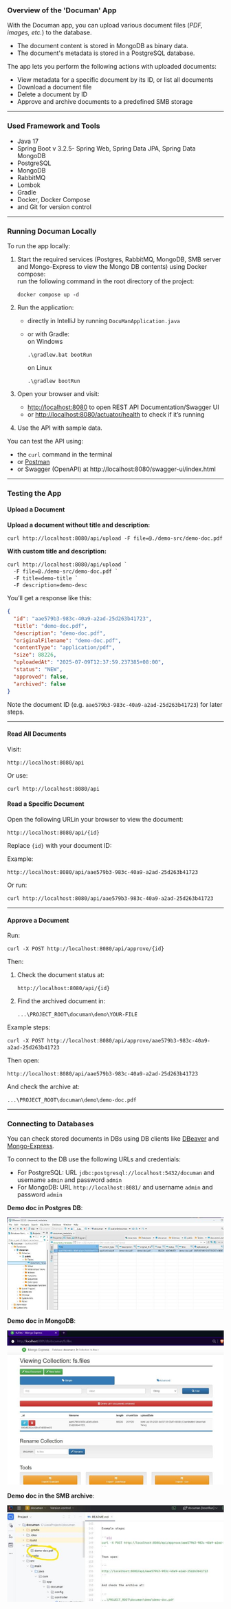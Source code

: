 ### Overview of the 'Documan' App

With the Documan app, you can upload various document files (*PDF, images, etc.*) to the database.

- The document content is stored in MongoDB as binary data.
- The document's metadata is stored in a PostgreSQL database.

The app lets you perform the following actions with uploaded documents:

- View metadata for a specific document by its ID, or list all documents
- Download a document file
- Delete a document by ID
- Approve and archive documents to a predefined SMB storage

---

### Used Framework and Tools

- Java 17
- Spring Boot v 3.2.5- Spring Web, Spring Data JPA, Spring Data MongoDB 
- PostgreSQL
- MongoDB
- RabbitMQ
- Lombok
- Gradle
- Docker, Docker Compose
- and Git for version control

---

### Running Documan Locally

To run the app locally:

1. Start the required services (Postgres, RabbitMQ, MongoDB, SMB server and Mongo-Express to view the Mongo DB contents) using Docker compose:  
   run the following command in the root directory of the project:
   ```
   docker compose up -d
   ```

2. Run the application:
    - directly in IntelliJ by running `DocuManApplication.java`
    - or with Gradle:  
        on Windows
        ```
        .\gradlew.bat bootRun
        ```

        on Linux
        ```
        .\gradlew bootRun
        ```

3. Open your browser and visit:

    - [http://localhost:8080](http://localhost:8080) to open REST API Documentation/Swagger UI
    - or [http://localhost:8080/actuator/health](http://localhost:8080/actuator/health) to check if it’s running

4. Use the API with sample data.

You can test the API using:
- the `curl` command in the terminal 
- or [Postman](https://www.postman.com/downloads/)
- or Swagger (OpenAPI) at http://localhost:8080/swagger-ui/index.html

---

### Testing the App

#### Upload a Document

**Upload a document without title and description:**

```cli
curl http://localhost:8080/api/upload -F file=@./demo-src/demo-doc.pdf
```

**With custom title and description:**

```cli
curl http://localhost:8080/api/upload `
  -F file=@./demo-src/demo-doc.pdf `
  -F title=demo-title `
  -F description=demo-desc
```

You’ll get a response like this:

```json
{
  "id": "aae579b3-983c-40a9-a2ad-25d263b41723",
  "title": "demo-doc.pdf",
  "description": "demo-doc.pdf",
  "originalFilename": "demo-doc.pdf",
  "contentType": "application/pdf",
  "size": 88226,
  "uploadedAt": "2025-07-09T12:37:59.237385+08:00",
  "status": "NEW",
  "approved": false,
  "archived": false
}
```

Note the document ID (e.g. `aae579b3-983c-40a9-a2ad-25d263b41723`) for later steps.

---

#### Read All Documents

Visit:

```
http://localhost:8080/api
```

Or use:

```cli
curl http://localhost:8080/api
```

#### Read a Specific Document

Open the following URLin your browser to view the document:

```
http://localhost:8080/api/{id}
```
Replace `{id}` with your document ID:

Example:

```
http://localhost:8080/api/aae579b3-983c-40a9-a2ad-25d263b41723
```

Or run:

```cli
curl http://localhost:8080/api/aae579b3-983c-40a9-a2ad-25d263b41723
```

---

#### Approve a Document

Run:

```cli
curl -X POST http://localhost:8080/api/approve/{id}
```

Then:

1. Check the document status at:
   ```
   http://localhost:8080/api/{id}
   ```
2. Find the archived document in:
   ```
   ...\PROJECT_ROOT\documan\demo\YOUR-FILE
   ```

Example steps:

```cli
curl -X POST http://localhost:8080/api/approve/aae579b3-983c-40a9-a2ad-25d263b41723
```

Then open:

```
http://localhost:8080/api/aae579b3-983c-40a9-a2ad-25d263b41723
```

And check the archive at:

```
...\PROJECT_ROOT\documan\demo\demo-doc.pdf
```

---

### Connecting to Databases
You can check stored documents in DBs using DB clients like [DBeaver](https://dbeaver.io/) and [Mongo-Express](https://hub.docker.com/_/mongo-express). 

To connect to the DB use the following URLs and credentials:
- For PostgreSQL: URL `jdbc:postgresql://localhost:5432/documan` and username `admin` and password `admin`
- For MongoDB: URL `http://localhost:8081/` and username `admin` and password `admin`

**Demo doc in Postgres DB**:  

![Document in PostgresDB](./demo-screenshots/demo-doc-in-postgresdb.jpg)


**Demo doc in MongoDB**:  

![Document in MongoDB](./demo-screenshots/demo-doc-in-mongodb.jpg)



**Demo doc in the SMB archive**:  

![Archived document](./demo-screenshots/demo-doc-in-smb-archive.jpg)
